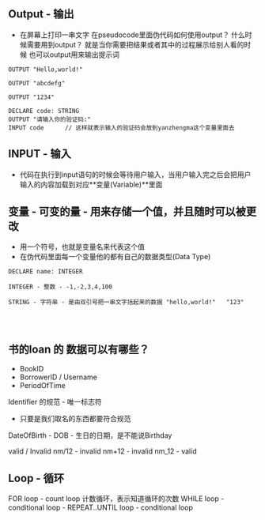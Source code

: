 ## Output - 输出
- 在屏幕上打印一串文字
在pseudocode里面伪代码如何使用output？
什么时候需要用到output？ 就是当你需要把结果或者其中的过程展示给别人看的时候
也可以output用来输出提示词

``` VB
OUTPUT "Hello,world!"

OUTPUT "abcdefg"

OUTPUT "1234"

DECLARE code: STRING
OUTPUT "请输入你的验证码:"
INPUT code      // 这样就表示输入的验证码会放到yanzhengma这个变量里面去
```

## INPUT  - 输入
- 代码在执行到input语句的时候会等待用户输入，当用户输入完之后会把用户输入的内容加载到对应**变量(Variable)**里面


## 变量 - 可变的量 - 用来存储一个值，并且随时可以被更改
- 用一个符号，也就是变量名来代表这个值
- 在伪代码里面每一个变量他的都有自己的数据类型(Data Type)

```
DECLARE name: INTEGER

INTEGER - 整数 - -1,-2,3,4,100

STRING - 字符串 - 是由双引号把一串文字括起来的数据 "hello,world!"   "123"




```



## 书的loan 的 数据可以有哪些？
- BookID
- BorrowerID / Username
- PeriodOfTime

Identifier 的规范 - 唯一标志符
- 只要是我们取名的东西都要符合规范

DateOfBirth - DOB - 生日的日期，是不能说Birthday

valid / Invalid
nm/12 - invalid
nm+12 - invalid
nm_12 - valid

## Loop - 循环
FOR loop    - count loop 计数循环，表示知道循环的次数
WHILE loop   - conditional loop   - 
REPEAT..UNTIL loop  - conditional loop

